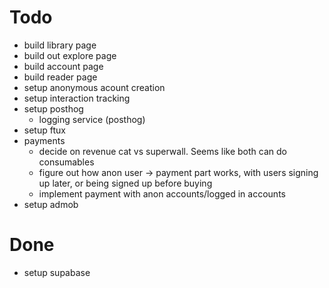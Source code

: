 # Todo 
- build library page
- build out explore page
- build account page
- build reader page
- setup anonymous acount creation
- setup interaction tracking
- setup posthog
    - logging service (posthog)
- setup ftux
- payments
    - decide on revenue cat vs superwall. Seems like both can do consumables
    - figure out how anon user -> payment part works, with users signing up later, or being signed up before buying
    - implement payment with anon accounts/logged in accounts
- setup admob


# Done
- setup supabase